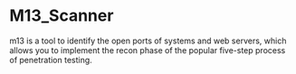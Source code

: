 # M13_Scanner
m13 is a tool to identify the open ports of systems and web servers, which allows you to implement the recon phase of the popular five-step process of penetration testing.
